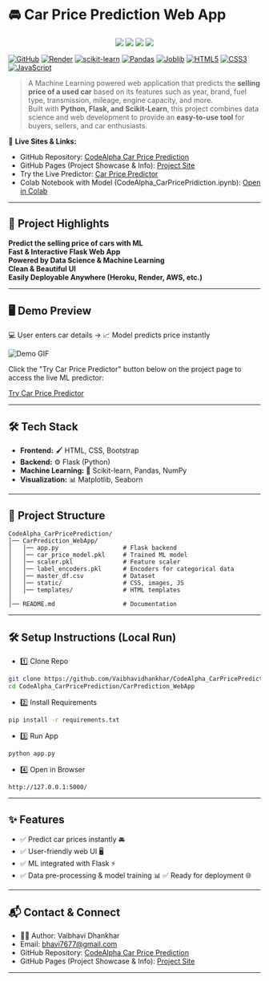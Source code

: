 # 🚘 Car Price Prediction Web App  

<p align="center">
  <img src="https://img.shields.io/badge/Python-3.13-blue?logo=python&logoColor=white" />
  <img src="https://img.shields.io/badge/Flask-2.3-orange?logo=flask&logoColor=white" />
  <img src="https://img.shields.io/badge/Scikit--Learn-ML-green?logo=scikit-learn" />
  <img src="https://img.shields.io/badge/Status-Active-success?logo=github" />
</p>

[![GitHub](https://img.shields.io/badge/GitHub-Repository-black?logo=github)](https://github.com/Vaibhavidhankhar/CodeAlpha_Iris-Flower-Classification.git)
[![Render](https://img.shields.io/badge/Render-Live%20App-brightgreen?logo=render)](https://the-iris-oracle.onrender.com)
[![scikit-learn](https://img.shields.io/badge/scikit--learn-1.3.0-lightgrey?logo=scikit-learn)](https://scikit-learn.org/)
[![Pandas](https://img.shields.io/badge/Pandas-2.1.1-lightblue?logo=pandas)](https://pandas.pydata.org/)
[![Joblib](https://img.shields.io/badge/Joblib-1.3.2-blueviolet)](https://joblib.readthedocs.io/)
[![HTML5](https://img.shields.io/badge/HTML5-orange?logo=html5)](https://developer.mozilla.org/en-US/docs/Web/HTML)
[![CSS3](https://img.shields.io/badge/CSS3-blue?logo=css3)](https://developer.mozilla.org/en-US/docs/Web/CSS)
[![JavaScript](https://img.shields.io/badge/JavaScript-yellow?logo=javascript)](https://developer.mozilla.org/en-US/docs/Web/JavaScript)



> A Machine Learning powered web application that predicts the **selling price of a used car** based on its features such as year, brand, fuel type, transmission, mileage, engine capacity, and more.  
> Built with **Python, Flask, and Scikit-Learn**, this project combines data science and web development to provide an **easy-to-use tool** for buyers, sellers, and car enthusiasts.



🔗 **Live Sites & Links:**  
- GitHub Repository: [CodeAlpha Car Price Prediction](https://github.com/Vaibhavidhankhar/CodeAlpha_Iris-Flower-Classification.git)  
- GitHub Pages (Project Showcase & Info): [Project Site](https://vaibhavidhankhar.github.io/CodeAlpha_CarPricePrediction/)  
- Try the Live Predictor: [Car Price Predictor](https://car-price-predictor-cvmf.onrender.com)
- Colab Notebook with Model (CodeAlpha_CarPricePridiction.ipynb): [Open in Colab](CodeAlpha_CarPricePrediction.ipynb)  
---

## 🌟 Project Highlights  

 **Predict the selling price of cars with ML**  
 **Fast & Interactive Flask Web App**  
 **Powered by Data Science & Machine Learning**  
 **Clean & Beautiful UI**  
 **Easily Deployable Anywhere (Heroku, Render, AWS, etc.)**  

---

## 🖥️ Demo Preview  

💻 User enters car details → 📈 Model predicts price instantly  

![Demo GIF]()  

Click the "Try Car Price Predictor" button below on the project page to access the live ML predictor:

[Try Car Price Predictor]([https://the-iris-oracle.onrender.com](https://car-price-predictor-cvmf.onrender.com))


---

## 🛠️ Tech Stack  

- **Frontend:** 🖌️ HTML, CSS, Bootstrap  
- **Backend:** ⚙️ Flask (Python)  
- **Machine Learning:** 🤖 Scikit-learn, Pandas, NumPy  
- **Visualization:** 📊 Matplotlib, Seaborn  

---

## 📂 Project Structure  

```text
CodeAlpha_CarPricePrediction/
│── CarPrediction_WebApp/
│   │── app.py                  # Flask backend
│   │── car_price_model.pkl     # Trained ML model
│   │── scaler.pkl              # Feature scaler
│   │── label_encoders.pkl      # Encoders for categorical data
│   │── master_df.csv           # Dataset
│   │── static/                 # CSS, images, JS
│   │── templates/              # HTML templates
│
│── README.md                   # Documentation

```
---

## 🛠 Setup Instructions (Local Run)

* 1️⃣ Clone Repo
 ```bash
git clone https://github.com/Vaibhavidhankhar/CodeAlpha_CarPricePrediction.git
cd CodeAlpha_CarPricePrediction/CarPrediction_WebApp
```

* 2️⃣ Install Requirements
 ```bash
pip install -r requirements.txt
```

* 3️⃣ Run App
```bash
python app.py
```

* 4️⃣ Open in Browser
```bash
http://127.0.0.1:5000/
```
---

## ✨ Features

* ✅ Predict car prices instantly 🚘
* ✅ User-friendly web UI 🖥️
* ✅ ML integrated with Flask ⚡
* ✅ Data pre-processing & model training 📊
✅ Ready for deployment 🌐
---

## 📬 Contact & Connect
- 👩‍💻 Author: Vaibhavi Dhankhar
- Email: bhavi7677@gmail.com
- GitHub Repository: [CodeAlpha Car Price Prediction](https://github.com/Vaibhavidhankhar/CodeAlpha_Iris-Flower-Classification.git)  
- GitHub Pages (Project Showcase & Info): [Project Site](https://vaibhavidhankhar.github.io/CodeAlpha_CarPricePrediction/)  
---
